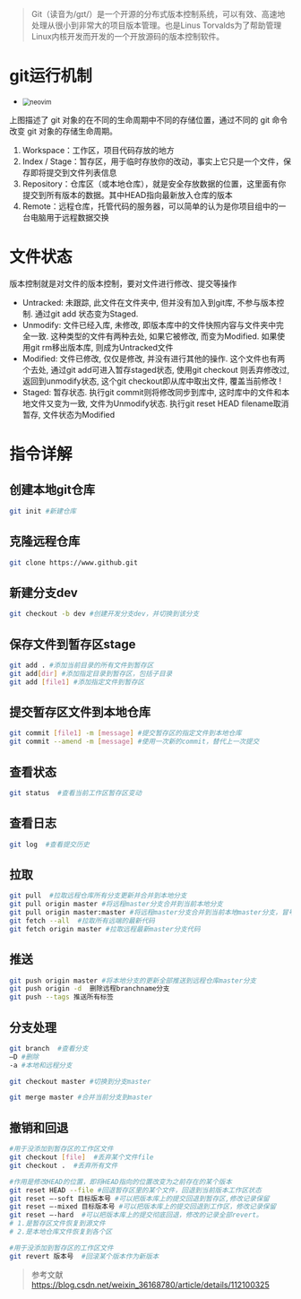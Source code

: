 > Git（读音为/gɪt/）是一个开源的分布式版本控制系统，可以有效、高速地处理从很小到非常大的项目版本管理。也是Linus Torvalds为了帮助管理Linux内核开发而开发的一个开放源码的版本控制软件。

# git运行机制

* <img src="https://res.cloudinary.com/fengerzh/image/upload/git-reset_drbfhd.png" alt="neovim" style="zoom: 80%;" />

上图描述了 git 对象的在不同的生命周期中不同的存储位置，通过不同的 git 命令改变 git 对象的存储生命周期。

1. Workspace：工作区，项目代码存放的地方
2. Index / Stage：暂存区，用于临时存放你的改动，事实上它只是一个文件，保存即将提交到文件列表信息
3. Repository：仓库区（或本地仓库），就是安全存放数据的位置，这里面有你提交到所有版本的数据。其中HEAD指向最新放入仓库的版本
4. Remote：远程仓库，托管代码的服务器，可以简单的认为是你项目组中的一台电脑用于远程数据交换

# 文件状态

版本控制就是对文件的版本控制，要对文件进行修改、提交等操作

- Untracked: 未跟踪, 此文件在文件夹中, 但并没有加入到git库, 不参与版本控制. 通过git add 状态变为Staged.
- Unmodify: 文件已经入库, 未修改, 即版本库中的文件快照内容与文件夹中完全一致. 这种类型的文件有两种去处, 如果它被修改, 而变为Modified. 如果使用git rm移出版本库, 则成为Untracked文件
- Modified: 文件已修改, 仅仅是修改, 并没有进行其他的操作. 这个文件也有两个去处, 通过git add可进入暂存staged状态, 使用git checkout 则丢弃修改过, 返回到unmodify状态, 这个git checkout即从库中取出文件, 覆盖当前修改 !
- Staged: 暂存状态. 执行git commit则将修改同步到库中, 这时库中的文件和本地文件又变为一致, 文件为Unmodify状态. 执行git reset HEAD filename取消暂存, 文件状态为Modified

# 指令详解

## 创建本地git仓库

```bash
git init #新建仓库
```

## 克隆远程仓库

```bash
git clone https://www.github.git
```

## 新建分支dev

```bash
git checkout -b dev #创建开发分支dev，并切换到该分支
```

## 保存文件到暂存区stage

```bash
git add . #添加当前目录的所有文件到暂存区
git add[dir] #添加指定目录到暂存区，包括子目录
git add [file1] #添加指定文件到暂存区
```

## 提交暂存区文件到本地仓库

```bash
git commit [file1] -m [message] #提交暂存区的指定文件到本地仓库
git commit --amend -m [message] #使用一次新的commit，替代上一次提交
```

## 查看状态

```bash
git status  #查看当前工作区暂存区变动
```

## 查看日志

```bash
git log  #查看提交历史
```

## 拉取

```bash
git pull  #拉取远程仓库所有分支更新并合并到本地分支
git pull origin master #将远程master分支合并到当前本地分支
git pull origin master:master #将远程master分支合并到当前本地master分支，冒号后面表示本地分支
git fetch --all  #拉取所有远端的最新代码
git fetch origin master #拉取远程最新master分支代码
```

## 推送

```bash
git push origin master #将本地分支的更新全部推送到远程仓库master分支
git push origin -d  删除远程branchname分支
git push --tags 推送所有标签
```

## 分支处理

```bash
git branch  #查看分支
—D #删除
-a #本地和远程分支
```

```bash
git checkout master #切换到分支master
```

```bash
git merge master #合并当前分支到master
```

## 撤销和回退

```bash
#用于没添加到暂存区的工作区文件
git checkout [file]  #丢弃某个文件file
git checkout .  #丢弃所有文件
```

```bash
#作用是修改HEAD的位置，即将HEAD指向的位置改变为之前存在的某个版本
git reset HEAD --file #回退暂存区里的某个文件，回退到当前版本工作区状态
git reset –-soft 目标版本号 #可以把版本库上的提交回退到暂存区,修改记录保留
git reset –-mixed 目标版本号 #可以把版本库上的提交回退到工作区，修改记录保留
git reset –-hard  #可以把版本库上的提交彻底回退，修改的记录全部revert。
# 1.是暂存区文件恢复到源文件
# 2.是本地仓库文件恢复到各个区
```

```bash
#用于没添加到暂存区的工作区文件
git revert 版本号  #回滚某个版本作为新版本
```

> 参考文献
> https://blog.csdn.net/weixin_36168780/article/details/112100325
